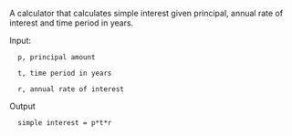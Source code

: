 A calculator that calculates simple interest given principal, annual rate of interest and time period in years.

Input:

      p, principal amount

      t, time period in years

      r, annual rate of interest
   
   Output

      simple interest = p*t*r
   
